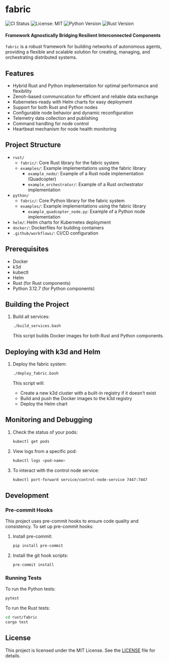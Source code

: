 # fabric

![CI Status](https://github.com/varunkamath/fabric/workflows/CI%20%2F%20CD/badge.svg)
![License: MIT](https://img.shields.io/badge/License-MIT-yellow.svg)
![Python Version](https://img.shields.io/badge/python-3.12.7-blue.svg)
![Rust Version](https://img.shields.io/badge/rust-1.81.0-orange.svg)

#### Framework Agnostically Bridging Resilient Interconnected Components

`fabric` is a robust framework for building networks of autonomous agents, providing a flexible and scalable solution for creating, managing, and orchestrating distributed systems.

## Features

- Hybrid Rust and Python implementation for optimal performance and flexibility
- Zenoh-based communication for efficient and reliable data exchange
- Kubernetes-ready with Helm charts for easy deployment
- Support for both Rust and Python nodes
- Configurable node behavior and dynamic reconfiguration
- Telemetry data collection and publishing
- Command handling for node control
- Heartbeat mechanism for node health monitoring

## Project Structure

- `rust/`
  - `fabric/`: Core Rust library for the fabric system
  - `examples/`: Example implementations using the fabric library
    - `example_node/`: Example of a Rust node implementation (Quadcopter)
    - `example_orchestrator/`: Example of a Rust orchestrator implementation
- `python/`
  - `fabric/`: Core Python library for the fabric system
  - `examples/`: Example implementations using the fabric library
    - `example_quadcopter_node.py`: Example of a Python node implementation
- `helm/`: Helm charts for Kubernetes deployment
- `docker/`: Dockerfiles for building containers
- `.github/workflows/`: CI/CD configuration

## Prerequisites

- Docker
- k3d
- kubectl
- Helm
- Rust (for Rust components)
- Python 3.12.7 (for Python components)

## Building the Project

1. Build all services:

   ```bash
   ./build_services.bash
   ```

   This script builds Docker images for both Rust and Python components.

## Deploying with k3d and Helm

1. Deploy the fabric system:

   ```bash
   ./deploy_fabric.bash
   ```

   This script will:

   - Create a new k3d cluster with a built-in registry if it doesn't exist
   - Build and push the Docker images to the k3d registry
   - Deploy the Helm chart

## Monitoring and Debugging

1. Check the status of your pods:

   ```bash
   kubectl get pods
   ```

2. View logs from a specific pod:

   ```bash
   kubectl logs <pod-name>
   ```

3. To interact with the control node service:

   ```bash
   kubectl port-forward service/control-node-service 7447:7447
   ```

## Development

### Pre-commit Hooks

This project uses pre-commit hooks to ensure code quality and consistency. To set up pre-commit hooks:

1. Install pre-commit:

   ```bash
   pip install pre-commit
   ```

2. Install the git hook scripts:

   ```bash
   pre-commit install
   ```

### Running Tests

To run the Python tests:

```bash
pytest
```

To run the Rust tests:

```bash
cd rust/fabric
cargo test
```

## License

This project is licensed under the MIT License. See the [LICENSE](LICENSE) file for details.

